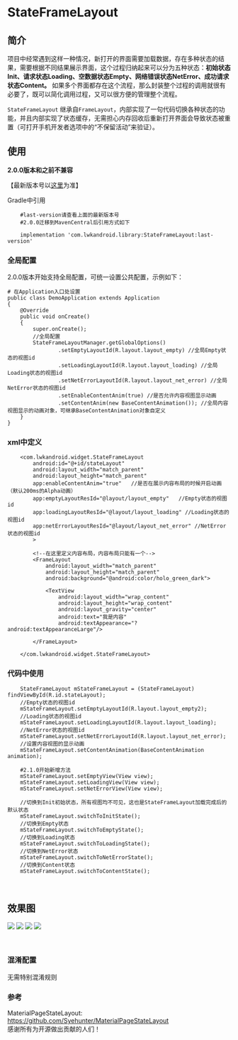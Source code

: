 # StateFrameLayout


## 简介
项目中经常遇到这样一种情况，新打开的界面需要加载数据，存在多种状态的结果，需要根据不同结果展示界面，这个过程归纳起来可以分为五种状态：**初始状态Init、请求状态Loading、空数据状态Empty、网络错误状态NetError、成功请求状态Content。** 如果多个界面都存在这个流程，那么封装整个过程的调用就很有必要了，既可以简化调用过程，又可以很方便的管理整个流程。

`StateFrameLayout` 继承自`FrameLayout`，内部实现了一句代码切换各种状态的功能，并且内部实现了状态缓存，无需担心内存回收后重新打开界面会导致状态被重置（可打开手机开发者选项中的“不保留活动”来验证）。

## 使用

**2.0.0版本和之前不兼容**

【最新版本号以[这里](https://github.com/Vanish136/StateFrameLayout/releases)为准】

Gradle中引用
```
    #last-version请查看上面的最新版本号
    #2.0.0迁移到MavenCentral后引用方式如下

    implementation 'com.lwkandroid.library:StateFrameLayout:last-version'
```

### 全局配置
2.0.0版本开始支持全局配置，可统一设置公共配置，示例如下：
```
# 在Application入口处设置
public class DemoApplication extends Application
{
    @Override
    public void onCreate()
    {
        super.onCreate();
        //全局配置
        StateFrameLayoutManager.getGlobalOptions()
                .setEmptyLayoutId(R.layout.layout_empty) //全局Empty状态的视图id
                .setLoadingLayoutId(R.layout.layout_loading) //全局Loading状态的视图id
                .setNetErrorLayoutId(R.layout.layout_net_error) //全局NetError状态的视图id
                .setEnableContentAnim(true) //是否允许内容视图显示动画
                .setContentAnim(new BaseContentAnimation()); //全局内容视图显示的动画对象，可继承BaseContentAnimation对象自定义 
    }
}
```

### xml中定义
```
    <com.lwkandroid.widget.StateFrameLayout
        android:id="@+id/stateLayout"
        android:layout_width="match_parent"
        android:layout_height="match_parent"
        app:enableContentAnim="true"   //是否在展示内容布局的时候开启动画（默认200ms的Alpha动画）
        app:emptyLayoutResId="@layout/layout_empty"   //Empty状态的视图id
        app:loadingLayoutResId="@layout/layout_loading" //Loading状态的视图id
        app:netErrorLayoutResId="@layout/layout_net_error" //NetError状态的视图id
        >

        <!--在这里定义内容布局，内容布局只能有一个-->
        <FrameLayout
            android:layout_width="match_parent"
            android:layout_height="match_parent"
            android:background="@android:color/holo_green_dark">

            <TextView
                android:layout_width="wrap_content"
                android:layout_height="wrap_content"
                android:layout_gravity="center"
                android:text="我是内容"
                android:textAppearance="?android:textAppearanceLarge"/>

        </FrameLayout>

    </com.lwkandroid.widget.StateFrameLayout>
```

### 代码中使用
```
    StateFrameLayout mStateFrameLayout = (StateFrameLayout) findViewById(R.id.stateLayout);
    //Empty状态的视图id
    mStateFrameLayout.setEmptyLayoutId(R.layout.layout_empty2);
    //Loading状态的视图id
    mStateFrameLayout.setLoadingLayoutId(R.layout.layout_loading);
    //NetError状态的视图id
    mStateFrameLayout.setNetErrorLayoutId(R.layout.layout_net_error);
    //设置内容视图的显示动画
    mStateFrameLayout.setContentAnimation(BaseContentAnimation animation);

    #2.1.0开始新增方法
    mStateFrameLayout.setEmptyView(View view);
    mStateFrameLayout.setLoadingView(View view);
    mStateFrameLayout.setNetErrorView(View view);
    
    //切换到Init初始状态，所有视图均不可见，这也是StateFrameLayout加载完成后的默认状态
    mStateFrameLayout.switchToInitState();
    //切换到Empty状态
    mStateFrameLayout.switchToEmptyState();
    //切换到Loading状态
    mStateFrameLayout.switchToLoadingState();
    //切换到NetError状态
    mStateFrameLayout.switchToNetErrorState();
    //切换到Content状态
    mStateFrameLayout.switchToContentState();
```

<br >

## 效果图
![](https://github.com/Vanish136/StateFrameLayout/raw/master/pics/sample01.png)
![](https://github.com/Vanish136/StateFrameLayout/raw/master/pics/sample02.png)
![](https://github.com/Vanish136/StateFrameLayout/raw/master/pics/sample03.png)
![](https://github.com/Vanish136/StateFrameLayout/raw/master/pics/sample04.png)

<br />

### 混淆配置
无需特别混淆规则
<br />

### 参考
MaterialPageStateLayout: https://github.com/Syehunter/MaterialPageStateLayout <br />
感谢所有为开源做出贡献的人们！